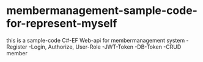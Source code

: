 # membermanagement-sample-code-for-represent-myself
this is a sample-code
C#-EF Web-api for membermanagement system
-Register
-Login, Authorize, User-Role
-JWT-Token
-DB-Token
-CRUD member
